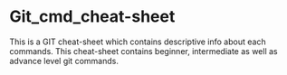# Git_cmd_cheat-sheet
This is a GIT cheat-sheet which contains descriptive info about each commands. This cheat-sheet contains beginner, intermediate as well as advance level git commands.
